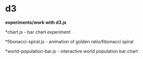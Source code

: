 # d3
**experiments/work with d3.js**

*chart.js - bar chart experiment

*fibonacci-spiral.js - animation of golden ratio/fibonacci spiral

*world-population-bar.js - interactive world population bar chart
